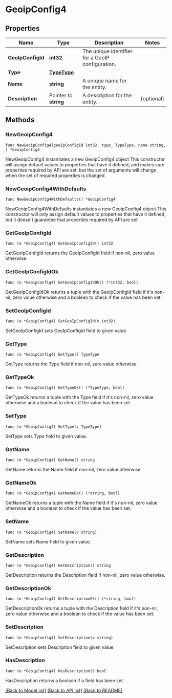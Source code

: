 # GeoipConfig4

## Properties

Name | Type | Description | Notes
------------ | ------------- | ------------- | -------------
**GeoIpConfigId** | **int32** | The unique identifier for a GeoIP configuration. | 
**Type** | [**TypeType**](TypeType.md) |  | 
**Name** | **string** | A unique name for the entity. | 
**Description** | Pointer to **string** | A description for the entity. | [optional] 

## Methods

### NewGeoipConfig4

`func NewGeoipConfig4(geoIpConfigId int32, type_ TypeType, name string, ) *GeoipConfig4`

NewGeoipConfig4 instantiates a new GeoipConfig4 object
This constructor will assign default values to properties that have it defined,
and makes sure properties required by API are set, but the set of arguments
will change when the set of required properties is changed

### NewGeoipConfig4WithDefaults

`func NewGeoipConfig4WithDefaults() *GeoipConfig4`

NewGeoipConfig4WithDefaults instantiates a new GeoipConfig4 object
This constructor will only assign default values to properties that have it defined,
but it doesn't guarantee that properties required by API are set

### GetGeoIpConfigId

`func (o *GeoipConfig4) GetGeoIpConfigId() int32`

GetGeoIpConfigId returns the GeoIpConfigId field if non-nil, zero value otherwise.

### GetGeoIpConfigIdOk

`func (o *GeoipConfig4) GetGeoIpConfigIdOk() (*int32, bool)`

GetGeoIpConfigIdOk returns a tuple with the GeoIpConfigId field if it's non-nil, zero value otherwise
and a boolean to check if the value has been set.

### SetGeoIpConfigId

`func (o *GeoipConfig4) SetGeoIpConfigId(v int32)`

SetGeoIpConfigId sets GeoIpConfigId field to given value.


### GetType

`func (o *GeoipConfig4) GetType() TypeType`

GetType returns the Type field if non-nil, zero value otherwise.

### GetTypeOk

`func (o *GeoipConfig4) GetTypeOk() (*TypeType, bool)`

GetTypeOk returns a tuple with the Type field if it's non-nil, zero value otherwise
and a boolean to check if the value has been set.

### SetType

`func (o *GeoipConfig4) SetType(v TypeType)`

SetType sets Type field to given value.


### GetName

`func (o *GeoipConfig4) GetName() string`

GetName returns the Name field if non-nil, zero value otherwise.

### GetNameOk

`func (o *GeoipConfig4) GetNameOk() (*string, bool)`

GetNameOk returns a tuple with the Name field if it's non-nil, zero value otherwise
and a boolean to check if the value has been set.

### SetName

`func (o *GeoipConfig4) SetName(v string)`

SetName sets Name field to given value.


### GetDescription

`func (o *GeoipConfig4) GetDescription() string`

GetDescription returns the Description field if non-nil, zero value otherwise.

### GetDescriptionOk

`func (o *GeoipConfig4) GetDescriptionOk() (*string, bool)`

GetDescriptionOk returns a tuple with the Description field if it's non-nil, zero value otherwise
and a boolean to check if the value has been set.

### SetDescription

`func (o *GeoipConfig4) SetDescription(v string)`

SetDescription sets Description field to given value.

### HasDescription

`func (o *GeoipConfig4) HasDescription() bool`

HasDescription returns a boolean if a field has been set.


[[Back to Model list]](../README.md#documentation-for-models) [[Back to API list]](../README.md#documentation-for-api-endpoints) [[Back to README]](../README.md)



